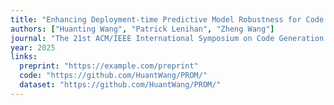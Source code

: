 ```yaml
---
title: "Enhancing Deployment-time Predictive Model Robustness for Code Analysis and Optimization"
authors: ["Huanting Wang", "Patrick Lenihan", "Zheng Wang"]
journal: "The 21st ACM/IEEE International Symposium on Code Generation and Optimization (CGO)"
year: 2025
links:
  preprint: "https://example.com/preprint"
  code: "https://github.com/HuantWang/PROM/"
  dataset: "https://github.com/HuantWang/PROM/"
---
```

